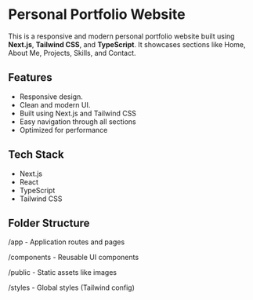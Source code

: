 # Personal Portfolio Website

This is a responsive and modern personal portfolio website built using **Next.js**, **Tailwind CSS**, and **TypeScript**. It showcases sections like Home, About Me, Projects, Skills, and Contact.

## Features

- Responsive design.
- Clean and modern UI.
- Built using Next.js and Tailwind CSS
- Easy navigation through all sections
- Optimized for performance

## Tech Stack

- Next.js
- React
- TypeScript
- Tailwind CSS

## Folder Structure

/app - Application routes and pages

/components - Reusable UI components

/public - Static assets like images

/styles - Global styles (Tailwind config)
